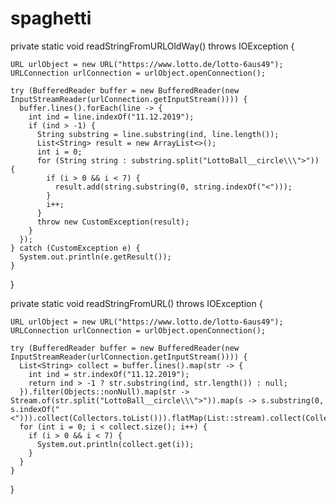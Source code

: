 # spaghetti

private static void readStringFromURLOldWay() throws IOException {
    
    URL urlObject = new URL("https://www.lotto.de/lotto-6aus49");
    URLConnection urlConnection = urlObject.openConnection();
    
    try (BufferedReader buffer = new BufferedReader(new InputStreamReader(urlConnection.getInputStream()))) {
      buffer.lines().forEach(line -> {
        int ind = line.indexOf("11.12.2019");
        if (ind > -1) {
          String substring = line.substring(ind, line.length());
          List<String> result = new ArrayList<>();
          int i = 0;
          for (String string : substring.split("LottoBall__circle\\\">")) {
            if (i > 0 && i < 7) {
              result.add(string.substring(0, string.indexOf("<")));
            }
            i++;
          }
          throw new CustomException(result);
        }
      });
    } catch (CustomException e) {
      System.out.println(e.getResult());
    }
  }
  
  private static void readStringFromURL() throws IOException {
    
    URL urlObject = new URL("https://www.lotto.de/lotto-6aus49");
    URLConnection urlConnection = urlObject.openConnection();
    
    try (BufferedReader buffer = new BufferedReader(new InputStreamReader(urlConnection.getInputStream()))) {
      List<String> collect = buffer.lines().map(str -> {
        int ind = str.indexOf("11.12.2019");
        return ind > -1 ? str.substring(ind, str.length()) : null;
      }).filter(Objects::nonNull).map(str -> Stream.of(str.split("LottoBall__circle\\\">")).map(s -> s.substring(0, s.indexOf("<"))).collect(Collectors.toList())).flatMap(List::stream).collect(Collectors.toList());
      for (int i = 0; i < collect.size(); i++) {
        if (i > 0 && i < 7) {
          System.out.println(collect.get(i));
        }
      }
    }
  }
